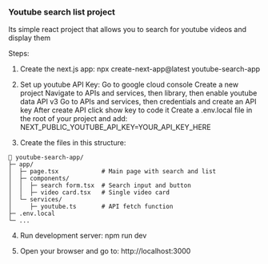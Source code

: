 ### Youtube search list project

Its simple react project that allows you to search for youtube videos and display them

Steps:

1. Create the next.js app:
   npx create-next-app@latest youtube-search-app

2. Set up youtube API Key:
   Go to google cloud console
   Create a new project
   Navigate to APIs and services, then library, then enable youtube data API v3
   Go to APIs and services, then credentials and create an API key
   After create API click show key to code it
   Create a .env.local file in the root of your project and add: NEXT_PUBLIC_YOUTUBE_API_KEY=YOUR_API_KEY_HERE

3. Create the files in this structure:
```
📁 youtube-search-app/
├─ app/
│  ├─ page.tsx            # Main page with search and list
│  ├─ components/
│  │  ├─ search form.tsx  # Search input and button
│  │  ├─ video card.tsx   # Single video card
│  └─ services/
│     ├─ youtube.ts       # API fetch function
├─ .env.local
└─ ...
```

4. Run development server:
   npm run dev
  
5. Open your browser and go to:
   http://localhost:3000
